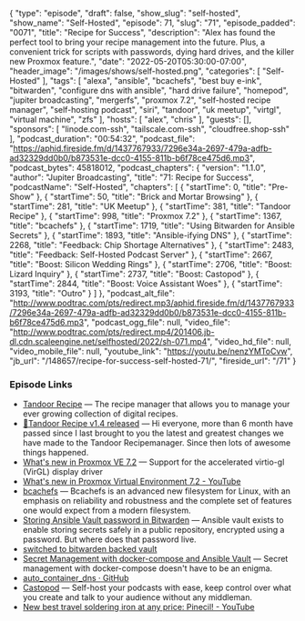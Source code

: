 {
  "type": "episode",
  "draft": false,
  "show_slug": "self-hosted",
  "show_name": "Self-Hosted",
  "episode": 71,
  "slug": "71",
  "episode_padded": "0071",
  "title": "Recipe for Success",
  "description": "Alex has found the perfect tool to bring your recipe management into the future. Plus, a convenient trick for scripts with passwords, dying hard drives, and the killer new Proxmox feature.",
  "date": "2022-05-20T05:30:00-07:00",
  "header_image": "/images/shows/self-hosted.png",
  "categories": [
    "Self-Hosted"
  ],
  "tags": [
    "alexa",
    "ansible",
    "bcachefs",
    "best buy e-ink",
    "bitwarden",
    "configure dns with ansible",
    "hard drive failure",
    "homepod",
    "jupiter broadcasting",
    "mergerfs",
    "proxmox 7.2",
    "self-hosted recipe manager",
    "self-hosting podcast",
    "siri",
    "tandoor",
    "uk meetup",
    "virtgl",
    "virtual machine",
    "zfs"
  ],
  "hosts": [
    "alex",
    "chris"
  ],
  "guests": [],
  "sponsors": [
    "linode.com-ssh",
    "tailscale.com-ssh",
    "cloudfree.shop-ssh"
  ],
  "podcast_duration": "00:54:32",
  "podcast_file": "https://aphid.fireside.fm/d/1437767933/7296e34a-2697-479a-adfb-ad32329dd0b0/b873531e-dcc0-4155-811b-b6f78ce475d6.mp3",
  "podcast_bytes": 45818012,
  "podcast_chapters": {
    "version": "1.1.0",
    "author": "Jupiter Broadcasting",
    "title": "71: Recipe for Success",
    "podcastName": "Self-Hosted",
    "chapters": [
      {
        "startTime": 0,
        "title": "Pre-Show"
      },
      {
        "startTime": 50,
        "title": "Brick and Mortar Browsing"
      },
      {
        "startTime": 281,
        "title": "UK Meetup"
      },
      {
        "startTime": 381,
        "title": "Tandoor Recipe"
      },
      {
        "startTime": 998,
        "title": "Proxmox 7.2"
      },
      {
        "startTime": 1367,
        "title": "bcachefs"
      },
      {
        "startTime": 1719,
        "title": "Using Bitwarden for Ansible Secrets"
      },
      {
        "startTime": 1893,
        "title": "Ansible-ifying DNS"
      },
      {
        "startTime": 2268,
        "title": "Feedback: Chip Shortage Alternatives"
      },
      {
        "startTime": 2483,
        "title": "Feedback: Self-Hosted Podcast Server"
      },
      {
        "startTime": 2667,
        "title": "Boost: Silicon Wedding Rings"
      },
      {
        "startTime": 2706,
        "title": "Boost: Lizard Inquiry"
      },
      {
        "startTime": 2737,
        "title": "Boost: Castopod"
      },
      {
        "startTime": 2844,
        "title": "Boost: Voice Assistant Woes"
      },
      {
        "startTime": 3193,
        "title": "Outro"
      }
    ]
  },
  "podcast_alt_file": "http://www.podtrac.com/pts/redirect.mp3/aphid.fireside.fm/d/1437767933/7296e34a-2697-479a-adfb-ad32329dd0b0/b873531e-dcc0-4155-811b-b6f78ce475d6.mp3",
  "podcast_ogg_file": null,
  "video_file": "http://www.podtrac.com/pts/redirect.mp4/201406.jb-dl.cdn.scaleengine.net/selfhosted/2022/sh-071.mp4",
  "video_hd_file": null,
  "video_mobile_file": null,
  "youtube_link": "https://youtu.be/nenzYMToCvw",
  "jb_url": "/148657/recipe-for-success-self-hosted-71/",
  "fireside_url": "/71"
}


### Episode Links

  * [Tandoor Recipe](https://github.com/TandoorRecipes/recipes "Tandoor Recipe") — The recipe manager that allows you to manage your ever growing collection of digital recipes. 
  * [🥧Tandoor Recipe v1.4 released](https://old.reddit.com/r/selfhosted/comments/ui6cny/tandoor_recipe_v14_released_shopping_importing/ "🥧Tandoor Recipe v1.4 released") — Hi everyone, more than 6 month have passed since I last brought to you the latest and greatest changes we have made to the Tandoor Recipemanager. Since then lots of awesome things happened.
  * [What's new in Proxmox VE 7.2](https://www.proxmox.com/en/training/video-tutorials/item/what-s-new-in-proxmox-ve-7-2 "What's new in Proxmox VE 7.2") — Support for the accelerated virtio-gl (VirGL) display driver
  * [What's new in Proxmox Virtual Environment 7.2 - YouTube](https://www.youtube.com/watch?v=hnzfFXwBPQg "What's new in Proxmox Virtual Environment 7.2 - YouTube")
  * [bcachefs](https://bcachefs.org/ "bcachefs") — Bcachefs is an advanced new filesystem for Linux, with an emphasis on reliability and robustness and the complete set of features one would expect from a modern filesystem.
  * [Storing Ansible Vault password in Bitwarden](https://theorangeone.net/posts/ansible-vault-bitwarden/ "Storing Ansible Vault password in Bitwarden") — Ansible vault exists to enable storing secrets safely in a public repository, encrypted using a password. But where does that password live. 
  * [switched to bitwarden backed vault](https://github.com/ironicbadger/infra/commit/7f856449477223e2d21ab82828dc8fe1bf6e4b24 "switched to bitwarden backed vault")
  * [Secret Management with docker-compose and Ansible Vault](https://blog.ktz.me/secret-management-with-docker-compose-and-ansible/ "Secret Management with docker-compose and Ansible Vault") — Secret management with docker-compose doesn't have to be an enigma.
  * [auto_container_dns · GitHub](https://github.com/selfhostedshow/infra/blob/auto_container_dns/ansible/roles/dns/tasks/main.yaml "auto_container_dns · GitHub")
  * [Castopod](https://castopod.org/ "Castopod") — Self-host your podcasts with ease, keep control over what you create and talk to your audience without any middleman. 
  * [New best travel soldering iron at any price: Pinecil! - YouTube](https://www.youtube.com/watch?v=xbFsys5EHw0 "New best travel soldering iron at any price: Pinecil! - YouTube")


